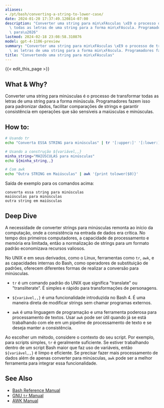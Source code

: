 ```yaml
---
aliases:
- /pt/bash/converting-a-string-to-lower-case/
date: 2024-01-20 17:37:49.120814-07:00
description: "Converter uma string para min\xFAsculas \xE9 o processo de transformar\
  \ todas as letras de uma string para a forma min\xFAscula. Programadores fazem isso\
  \ para\u2026"
lastmod: 2024-02-18 23:08:58.310876
model: gpt-4-1106-preview
summary: "Converter uma string para min\xFAsculas \xE9 o processo de transformar todas\
  \ as letras de uma string para a forma min\xFAscula. Programadores fazem isso para\u2026"
title: "Convertendo uma string para min\xFAsculas"
---
```


{{< edit_this_page >}}

## What & Why?
Converter uma string para minúsculas é o processo de transformar todas as letras de uma string para a forma minúscula. Programadores fazem isso para padronizar dados, facilitar comparações de strings e garantir consistência em operações que são sensíveis a maiúsculas e minúsculas.

## How to:
```Bash
# Usando tr
echo "Converta ESSA STRING para minúsculas" | tr '[:upper:]' '[:lower:]'

# Usando a construção ${variável,,}
minha_string="MAIÚSCULAS para minúsculas"
echo ${minha_string,,}

# Com awk
echo "Outra STRING em Maiúsculas" | awk '{print tolower($0)}'
```
Saída de exemplo para os comandos acima:
```
converta essa string para minúsculas
maiúsculas para minúsculas
outra string em maiúsculas
```

## Deep Dive

A necessidade de converter strings para minúsculas remonta ao início da computação, onde a consistência na entrada de dados era crítica. No tempo dos primeiros computadores, a capacidade de processamento e memória era limitada, então a normalização de strings para um formato padrão economizava recursos valiosos.

No UNIX e em seus derivados, como o Linux, ferramentas como `tr`, `awk`, e as capacidades internas do Bash, como operadores de substituição de padrões, oferecem diferentes formas de realizar a conversão para minúsculas.

- `tr` é um comando padrão do UNIX que significa "translate" ou "transliterate". É simples e rápido para transformações de personagens.

- `${variável,,}` é uma funcionalidade introduzida no Bash 4. É uma maneira direta de modificar strings sem chamar programas externos.

- `awk` é uma linguagem de programação e uma ferramenta poderosa para processamento de textos. Usar `awk` pode ser útil quando já se está trabalhando com ele em um pipeline de processamento de texto e se deseja manter a consistência.

Ao escolher um método, considere o contexto do seu script. Por exemplo, para scripts simples, `tr` é geralmente suficiente. Se estiver trabalhando dentro de um script Bash maior que faz uso de variáveis, então `${variável,,}` é limpo e eficiente. Se precisar fazer mais processamento de dados além de apenas converter para minúsculas, `awk` pode ser a melhor ferramenta para integrar essa funcionalidade.

## See Also

- [Bash Reference Manual](https://www.gnu.org/savannah-checkouts/gnu/bash/manual/bash.html)
- [GNU `tr` Manual](https://www.gnu.org/software/coreutils/manual/html_node/tr-invocation.html#tr-invocation)
- [AWK Manual](https://www.gnu.org/software/gawk/manual/gawk.html)
